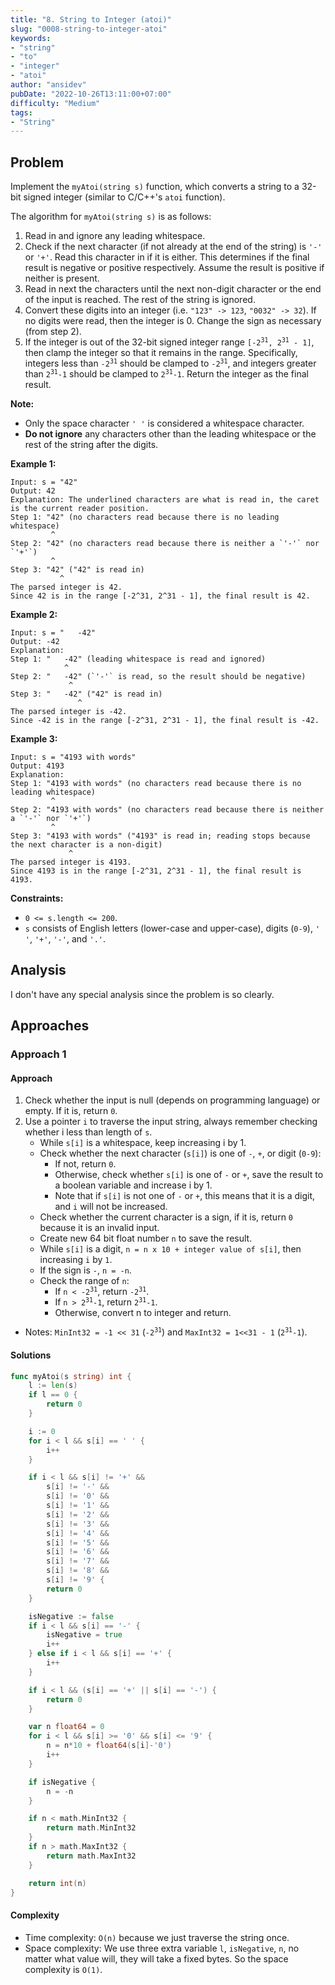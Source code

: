 ```yaml
---
title: "8. String to Integer (atoi)"
slug: "0008-string-to-integer-atoi"
keywords:
- "string"
- "to"
- "integer"
- "atoi"
author: "ansidev"
pubDate: "2022-10-26T13:11:00+07:00"
difficulty: "Medium"
tags:
- "String"
---
```

## Problem

Implement the `myAtoi(string s)` function, which converts a string to a 32-bit signed integer (similar to C/C++'s `atoi` function).

The algorithm for `myAtoi(string s)` is as follows:

1. Read in and ignore any leading whitespace.
2. Check if the next character (if not already at the end of the string) is `'-'` or `'+'`. Read this character in if it is either. This determines if the final result is negative or positive respectively. Assume the result is positive if neither is present.
3. Read in next the characters until the next non-digit character or the end of the input is reached. The rest of the string is ignored.
4. Convert these digits into an integer (i.e. `"123" -> 123`, `"0032" -> 32`). If no digits were read, then the integer is 0. Change the sign as necessary (from step 2).
5. If the integer is out of the 32-bit signed integer range <code>[-2<sup>31</sup>, 2<sup>31</sup> - 1]</code>, then clamp the integer so that it remains in the range. Specifically, integers less than <code>-2<sup>31</sup></code> should be clamped to <code>-2<sup>31</sup></code>, and integers greater than <code>2<sup>31</sup>-1</code> should be clamped to <code>2<sup>31</sup>-1</code>.
Return the integer as the final result.

**Note:**

- Only the space character `' '` is considered a whitespace character.
- **Do not ignore** any characters other than the leading whitespace or the rest of the string after the digits.

**Example 1:**

```
Input: s = "42"
Output: 42
Explanation: The underlined characters are what is read in, the caret is the current reader position.
Step 1: "42" (no characters read because there is no leading whitespace)
         ^
Step 2: "42" (no characters read because there is neither a `'-'` nor `'+'`)
         ^
Step 3: "42" ("42" is read in)
           ^
The parsed integer is 42.
Since 42 is in the range [-2^31, 2^31 - 1], the final result is 42.
```

**Example 2:**

```
Input: s = "   -42"
Output: -42
Explanation:
Step 1: "   -42" (leading whitespace is read and ignored)
            ^
Step 2: "   -42" (`'-'` is read, so the result should be negative)
             ^
Step 3: "   -42" ("42" is read in)
               ^
The parsed integer is -42.
Since -42 is in the range [-2^31, 2^31 - 1], the final result is -42.
```

**Example 3:**

```
Input: s = "4193 with words"
Output: 4193
Explanation:
Step 1: "4193 with words" (no characters read because there is no leading whitespace)
         ^
Step 2: "4193 with words" (no characters read because there is neither a `'-'` nor `'+'`)
         ^
Step 3: "4193 with words" ("4193" is read in; reading stops because the next character is a non-digit)
             ^
The parsed integer is 4193.
Since 4193 is in the range [-2^31, 2^31 - 1], the final result is 4193.
```

**Constraints:**

- `0 <= s.length <= 200`.
- `s` consists of English letters (lower-case and upper-case), digits (`0-9`), `' '`, `'+'`, `'-'`, and `'.'`.

## Analysis

I don't have any special analysis since the problem is so clearly.

## Approaches

### Approach 1

#### Approach

1. Check whether the input is null (depends on programming language) or empty. If it is, return `0`.
2. Use a pointer `i` to traverse the input string, always remember checking whether i less than length of `s`.
   - While `s[i]` is a whitespace, keep increasing i by 1.
   - Check whether the next character (`s[i]`) is one of `-`, `+`, or digit (`0-9`):
     - If not, return `0`.
     - Otherwise, check whether `s[i]` is one of `-` or `+`, save the result to a boolean variable and increase i by 1.
     - Note that if `s[i]` is not one of `-` or `+`, this means that it is a digit, and `i` will not be increased.
   - Check whether the current character is a sign, if it is, return `0` because it is an invalid input.
   - Create new 64 bit float number `n` to save the result.
   - While `s[i]` is a digit, `n = n x 10 + integer value of s[i]`, then increasing `i` by `1`.
   - If the sign is `-`, `n = -n`.
   - Check the range of `n`:
     - If <code>n < -2<sup>31</sup></code>, return <code>-2<sup>31</sup></code>.
     - If <code>n > 2<sup>31</sup>-1</code>, return <code>2<sup>31</sup>-1</code>.
     - Otherwise, convert n to integer and return.

- Notes: `MinInt32 = -1 << 31` (<code>-2<sup>31</sup></code>) and `MaxInt32 = 1<<31 - 1` (<code>2<sup>31</sup>-1</code>).

#### Solutions

```go
func myAtoi(s string) int {
	l := len(s)
	if l == 0 {
		return 0
	}

	i := 0
	for i < l && s[i] == ' ' {
		i++
	}

	if i < l && s[i] != '+' &&
		s[i] != '-' &&
		s[i] != '0' &&
		s[i] != '1' &&
		s[i] != '2' &&
		s[i] != '3' &&
		s[i] != '4' &&
		s[i] != '5' &&
		s[i] != '6' &&
		s[i] != '7' &&
		s[i] != '8' &&
		s[i] != '9' {
		return 0
	}

	isNegative := false
	if i < l && s[i] == '-' {
		isNegative = true
		i++
	} else if i < l && s[i] == '+' {
		i++
	}

	if i < l && (s[i] == '+' || s[i] == '-') {
		return 0
	}

	var n float64 = 0
	for i < l && s[i] >= '0' && s[i] <= '9' {
		n = n*10 + float64(s[i]-'0')
		i++
	}

	if isNegative {
		n = -n
	}

	if n < math.MinInt32 {
		return math.MinInt32
	}
	if n > math.MaxInt32 {
		return math.MaxInt32
	}

	return int(n)
}
```

#### Complexity

- Time complexity: `O(n)` because we just traverse the string once.
- Space complexity: We use three extra variable `l`, `isNegative`, `n`, no matter what value will, they will take a fixed bytes. So the space complexity is `O(1)`.
